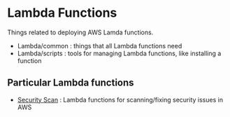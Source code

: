 # Lambda Functions

Things related to deploying AWS Lamda functions.

* Lambda/common : things that all Lambda functions need
* Lambda/scripts : tools for managing Lambda functions, like installing a function

## Particular Lambda functions

* [Security Scan](github.com/josepharceneaux/lambda/security-scan) : Lambda functions for scanning/fixing security issues in AWS
